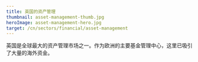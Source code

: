 ```yaml
---
title: 英国的资产管理
thumbnail: asset-management-thumb.jpg
heroImage: asset-management-hero.jpg
target: /cn/sectors/financial/asset-management
---
```


 英国是全球最大的资产管理市场之一。作为欧洲的主要基金管理中心，这里已吸引了大量的海外资金。